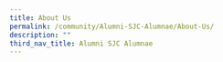 ```yaml
---
title: About Us
permalink: /community/Alumni-SJC-Alumnae/About-Us/
description: ""
third_nav_title: Alumni SJC Alumnae
---
```


